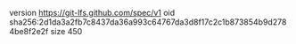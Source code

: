version https://git-lfs.github.com/spec/v1
oid sha256:2d1da3a2fb7c8437da36a993c64767da3d8f17c2c1b873854b9d2784be8f2e2f
size 450
